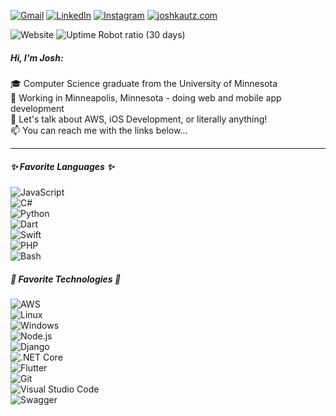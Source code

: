 [![Gmail](https://img.shields.io/badge/-GMAIL-D14836?style=for-the-badge&logo=gmail&logoColor=white)](mailto:kautz035@umn.edu)
[![LinkedIn](https://img.shields.io/badge/-LINKEDIN-0077B5?style=for-the-badge&logo=linkedin&logoColor=white)](https://www.linkedin.com/in/joshykautz/)
[![Instagram](https://img.shields.io/badge/-instagram-FCAF45?style=for-the-badge&logo=instagram&logoColor=C13584&labelColor=FFDC80)](https://www.instagram.com/joshykautz/)
[![joshkautz.com](https://img.shields.io/badge/-JOSHKAUTZ.COM-000000?style=for-the-badge&logo=html5&logoColor=white)](http://www.joshkautz.com/)

![Website](https://img.shields.io/website?url=http%3A%2F%2Fjoshykautz.com)
![Uptime Robot ratio (30 days)](https://img.shields.io/uptimerobot/ratio/m785633105-d41787b690c86b54a538344e)

##### Hi, I'm Josh:

:mortar_board: Computer Science graduate from the University of Minnesota<br>
:money_with_wings: Working in Minneapolis, Minnesota - doing web and mobile app development<br>
:speech_balloon: Let's talk about AWS, iOS Development, or literally anything!<br>
:mailbox: You can reach me with the links below...

-----------------------

##### ✨ Favorite Languages ✨

![JavaScript](https://img.shields.io/badge/-JavaScript-000000?style=flat&logo=javascript)<br>
![C#](https://img.shields.io/badge/-C%23-000000?style=flat&logo=c-sharp)<br>
![Python](https://img.shields.io/badge/-Python-000000?style=flat&logo=python)<br>
![Dart](https://img.shields.io/badge/-Dart-000000?style=flat&logo=dart)<br>
![Swift](https://img.shields.io/badge/-Swift-000000?style=flat&logo=swift)<br>
![PHP](https://img.shields.io/badge/-PHP-000000?style=flat&logo=php)<br>
![Bash](https://img.shields.io/badge/-Bash-000000?style=flat&logo=gnu-bash)<br>

##### 🔨 Favorite Technologies 🔨

![AWS](https://img.shields.io/badge/-AWS-333333?style=flat&logo=amazon-aws)<br>
![Linux](https://img.shields.io/badge/-Linux-333333?style=flat&logo=linux)<br>
![Windows](https://img.shields.io/badge/-Windows-333333?style=flat&logo=windows)<br>
![Node.js](https://img.shields.io/badge/-Node.js-333333?style=flat&logo=node.js)<br>
![Django](https://img.shields.io/badge/-Django-333333?style=flat&logo=django)<br>
![.NET Core](https://img.shields.io/badge/-.NET-Core-333333?style=flat&logo=.net)<br>
![Flutter](https://img.shields.io/badge/-Flutter-333333?style=flat&logo=Flutter)<br>
![Git](https://img.shields.io/badge/-Git-333333?style=flat&logo=git)<br>
![Visual Studio Code](https://img.shields.io/badge/-Visual%20Studio%20Code-333333?style=flat&logo=visual-studio-code)<br>
![Swagger](https://img.shields.io/badge/-Swagger-333333?style=flat&logo=swagger)<br>
